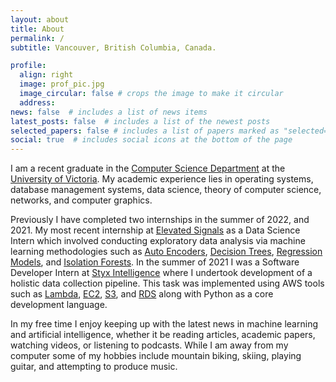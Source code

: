 ```yaml
---
layout: about
title: About
permalink: /
subtitle: Vancouver, British Columbia, Canada.

profile:
  align: right
  image: prof_pic.jpg
  image_circular: false # crops the image to make it circular
  address: 
news: false  # includes a list of news items
latest_posts: false  # includes a list of the newest posts
selected_papers: false # includes a list of papers marked as "selected={true}"
social: true  # includes social icons at the bottom of the page
---
```




I am a recent graduate in the [Computer Science Department](https://www.uvic.ca/ecs/computerscience/index.php) at the [University of Victoria](https://www.uvic.ca/). My academic experience lies in operating systems, database management systems, data science, theory of computer science, networks, and computer graphics. 

Previously I have completed two internships in the summer of 2022, and 2021. My most recent internship at [Elevated Signals](https://www.elevatedsignals.com/) as a Data Science Intern which involved conducting exploratory data analysis via machine learning methodologies such as [Auto Encoders](https://en.wikipedia.org/wiki/Autoencoder), [Decision Trees](https://en.wikipedia.org/wiki/Decision_tree_learning), [Regression Models](https://en.wikipedia.org/wiki/Regression_analysis), and [Isolation Forests](https://en.wikipedia.org/wiki/Isolation_forest). In the summer of 2021 I was a Software Developer Intern at [Styx Intelligence](https://styxintel.com/) where I undertook development of a holistic data collection pipeline. This task was implemented using AWS tools such as [Lambda](https://aws.amazon.com/lambda/), [EC2](https://aws.amazon.com/ec2/), [S3](https://aws.amazon.com/s3/), and [RDS](https://aws.amazon.com/rds/) along with Python as a core development language.

In my free time I enjoy keeping up with the latest news in machine learning and artificial intelligence, whether it be reading articles, academic papers, watching videos, or listening to podcasts. While I am away from my computer some of my hobbies include mountain biking, skiing, playing guitar, and attempting to produce music.
